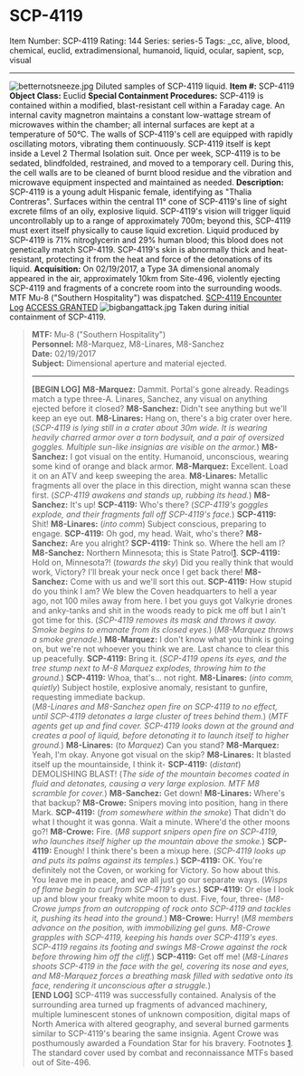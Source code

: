 # SCP-4119
Item Number: SCP-4119
Rating: 144
Series: series-5
Tags: _cc, alive, blood, chemical, euclid, extradimensional, humanoid, liquid, ocular, sapient, scp, visual

---

![betternotsneeze.jpg](https://scp-wiki.wdfiles.com/local--files/scp-4119/betternotsneeze.jpg)
Diluted samples of SCP-4119 liquid.
**Item #:** SCP-4119
**Object Class:** Euclid
**Special Containment Procedures:** SCP-4119 is contained within a modified, blast-resistant cell within a Faraday cage. An internal cavity magnetron maintains a constant low-wattage stream of microwaves within the chamber; all internal surfaces are kept at a temperature of 50°C. The walls of SCP-4119's cell are equipped with rapidly oscillating motors, vibrating them continuously. SCP-4119 itself is kept inside a Level 2 Thermal Isolation suit.
Once per week, SCP-4119 is to be sedated, blindfolded, restrained, and moved to a temporary cell. During this, the cell walls are to be cleaned of burnt blood residue and the vibration and microwave equipment inspected and maintained as needed.
**Description:** SCP-4119 is a young adult Hispanic female, identifying as "Thalia Contreras".
Surfaces within the central 11° cone of SCP-4119's line of sight excrete films of an oily, explosive liquid. SCP-4119's vision will trigger liquid uncontrollably up to a range of approximately 700m; beyond this, SCP-4119 must exert itself physically to cause liquid excretion.
Liquid produced by SCP-4119 is 71% nitroglycerin and 29% human blood; this blood does not genetically match SCP-4119. SCP-4119's skin is abnormally thick and heat-resistant, protecting it from the heat and force of the detonations of its liquid.
**Acquisition:** On 02/19/2017, a Type 3A dimensional anomaly appeared in the air, approximately 10km from Site-496, violently ejecting SCP-4119 and fragments of a concrete room into the surrounding woods. MTF Mu-8 ("Southern Hospitality") was dispatched.
[SCP-4119 Encounter Log](javascript:;)
[ACCESS GRANTED](javascript:;)
![bigbangattack.jpg](https://scp-wiki.wdfiles.com/local--files/scp-4119/bigbangattack.jpg)
Taken during initial containment of SCP-4119.
> **MTF:** Mu-8 ("Southern Hospitality")  
>  **Personnel:** M8-Marquez, M8-Linares, M8-Sanchez  
>  **Date:** 02/19/2017  
>  **Subject:** Dimensional aperture and material ejected.
> * * *
> **[BEGIN LOG]**
> **M8-Marquez:** Dammit. Portal's gone already. Readings match a type three-A. Linares, Sanchez, any visual on anything ejected before it closed?
> **M8-Sanchez:** Didn't see anything but we'll keep an eye out.
> **M8-Linares:** Hang on, there's a big crater over here.
> (_SCP-4119 is lying still in a crater about 30m wide. It is wearing heavily charred armor over a torn bodysuit, and a pair of oversized goggles. Multiple sun-like insignias are visible on the armor._)
> **M8-Sanchez:** I got visual on the entity. Humanoid, unconscious, wearing some kind of orange and black armor.
> **M8-Marquez:** Excellent. Load it on an ATV and keep sweeping the area.
> **M8-Linares:** Metallic fragments all over the place in this direction, might wanna scan these first.
> (_SCP-4119 awakens and stands up, rubbing its head._)
> **M8-Sanchez:** It's up!
> **SCP-4119:** Who's there?
> (_SCP-4119's goggles explode, and their fragments fall off SCP-4119's face._)
> **SCP-4119:** Shit!
> **M8-Linares:** (_into comm_) Subject conscious, preparing to engage.
> **SCP-4119:** Oh god, my head. Wait, who's there?
> **M8-Sanchez:** Are you alright?
> **SCP-4119:** Think so. Where the hell am I?
> **M8-Sanchez:** Northern Minnesota; this is State Patrol[1](javascript:;).
> **SCP-4119:** Hold on, Minnesota?! (_towards the sky_) Did you really think that would work, Victory? I'll break your neck once I get back there!
> **M8-Sanchez:** Come with us and we'll sort this out.
> **SCP-4119:** How stupid do you think I am? We blew the Coven headquarters to hell a year ago, not 100 miles away from here. I bet you guys got Valkyrie drones and anky-tanks and shit in the woods ready to pick me off but I ain't got time for this.
> (_SCP-4119 removes its mask and throws it away. Smoke begins to emanate from its closed eyes._)
> (_M8-Marquez throws a smoke grenade._)
> **M8-Marquez:** I don't know what you think is going on, but we're not whoever you think we are. Last chance to clear this up peacefully.
> **SCP-4119:** Bring it.
> (_SCP-4119 opens its eyes, and the tree stump next to M-8 Marquez explodes, throwing him to the ground._)
> **SCP-4119:** Whoa, that's… not right.
> **M8-Linares:** (_into comm, quietly_) Subject hostile, explosive anomaly, resistant to gunfire, requesting immediate backup.  
>  (_M8-Linares and M8-Sanchez open fire on SCP-4119 to no effect, until SCP-4119 detonates a large cluster of trees behind them._)
> (_MTF agents get up and find cover. SCP-4119 looks down at the ground and creates a pool of liquid, before detonating it to launch itself to higher ground._)
> **M8-Linares:** (_to Marquez_) Can you stand?
> **M8-Marquez:** Yeah, I'm okay. Anyone got visual on the skip?
> **M8-Linares:** It blasted itself up the mountainside, I think it-
> **SCP-4119:** (_distant_) DEMOLISHING BLAST!
> (_The side of the mountain becomes coated in fluid and detonates, causing a very large explosion. MTF M8 scramble for cover._)
> **M8-Sanchez:** Get down!
> **M8-Linares:** Where's that backup?
> **M8-Crowe:** Snipers moving into position, hang in there Mark.
> **SCP-4119:** (_from somewhere within the smoke_) That didn't do what I thought it was gonna. Wait a minute. Where'd the other moons go?!
> **M8-Crowe:** Fire.
> (_M8 support snipers open fire on SCP-4119, who launches itself higher up the mountain above the smoke._)
> **SCP-4119:** Enough! I think there's been a mixup here.
> (_SCP-4119 looks up and puts its palms against its temples._)
> **SCP-4119:** OK. You're definitely not the Coven, or working for Victory. So how about this. You leave me in peace, and we all just go our separate ways.
> (_Wisps of flame begin to curl from SCP-4119's eyes._)
> **SCP-4119:** Or else I look up and blow your freaky white moon to dust. Five, four, three-
> (_M8-Crowe jumps from an outcropping of rock onto SCP-4119 and tackles it, pushing its head into the ground._)
> **M8-Crowe:** Hurry!
> (_M8 members advance on the position, with immobilizing gel guns. M8-Crowe grapples with SCP-4119, keeping his hands over SCP-4119's eyes. SCP-4119 regains its footing and swings M8-Crowe against the rock before throwing him off the cliff._)
> **SCP-4119:** Get off me!
> (_M8-Linares shoots SCP-4119 in the face with the gel, covering its nose and eyes, and M8-Marquez forces a breathing mask filled with sedative onto its face, rendering it unconscious after a struggle._)  
>  **[END LOG]**
SCP-4119 was successfully contained. Analysis of the surrounding area turned up fragments of advanced machinery, multiple luminescent stones of unknown composition, digital maps of North America with altered geography, and several burned garments similar to SCP-4119's bearing the same insignia.
Agent Crowe was posthumously awarded a Foundation Star for his bravery.
Footnotes
[1](javascript:;). The standard cover used by combat and reconnaissance MTFs based out of Site-496.